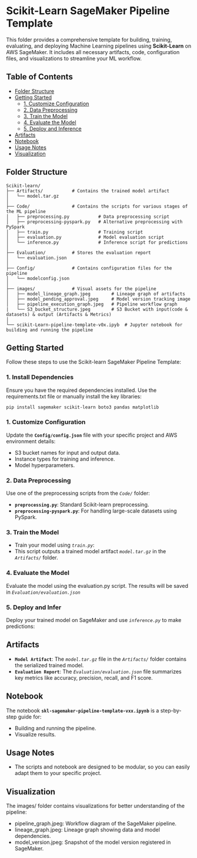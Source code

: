 # Scikit-Learn SageMaker Pipeline Template

This folder provides a comprehensive template for building, training, evaluating, and deploying Machine Learning pipelines using **Scikit-Learn** on AWS SageMaker. It includes all necessary artifacts, code, configuration files, and visualizations to streamline your ML workflow.

## Table of Contents

- [Folder Structure](#Folder-Structure)
- [Getting Started](#getting-started)
  - [1. Customize Configuration](#1.-Customize-Configuration)
  - [2. Data Preprocessing](#2.-Data-Preprocessing)
  - [3. Train the Model](#3.-Train-the-Model)
  - [4. Evaluate the Model](#4.-Evaluate-the-Model)
  - [5. Deploy and Inference](#5.-Deploy-and-Inference)
- [Artifacts](#Artifacts)
- [Notebook](#Notebook)
- [Usage Notes](#Usage-Notes)
- [Visualization](#Visualization)


## Folder Structure

```plaintext
Scikit-learn/
├── Artifacts/           # Contains the trained model artifact
│   └── model.tar.gz
│
├── Code/                # Contains the scripts for various stages of the ML pipeline
│   ├── preprocessing.py           # Data preprocessing script
│   ├── preprocessing-pyspark.py   # Alternative preprocessing with PySpark
│   ├── train.py                   # Training script
│   ├── evaluation.py              # Model evaluation script
│   └── inference.py               # Inference script for predictions
│
├── Evaluation/          # Stores the evaluation report
│   └── evaluation.json
│
├── Config/              # Contains configuration files for the pipeline
│   └── modelconfig.json
│
├── images/              # Visual assets for the pipeline
│   ├── model_lineage_graph.jpeg        # Lineage graph of artifacts
│   ├── model_pending_approval.jpeg     # Model version tracking image    
│   ├── pipeline_execution_graph.jpeg   # Pipeline workflow graph
|   └── S3_bucket_structure.jpeg        # S3 Bucket with input(code & datasets) & output (Artifacts & Metrics)  
│
└── scikit-Learn-pipeline-template-v0x.ipyb  # Jupyter notebook for building and running the pipeline
```

## Getting Started
Follow these steps to use the Scikit-learn SageMaker Pipeline Template:

### 1. Install Dependencies
Ensure you have the required dependencies installed. Use the requirements.txt file or manually install the key libraries:

```bash
pip install sagemaker scikit-learn boto3 pandas matplotlib
```

### 1. Customize Configuration
Update the **`Config/config.json`** file with your specific project and AWS environment details:

- S3 bucket names for input and output data.
- Instance types for training and inference.
- Model hyperparameters.

### 2. Data Preprocessing
Use one of the preprocessing scripts from the *`Code/`* folder:

- **`preprocessing.py`**: Standard Scikit-learn preprocessing.
- **`preprocessing-pyspark.py`**: For handling large-scale datasets using PySpark.

### 3. Train the Model
- Train your model using *`train.py`*:
- This script outputs a trained model artifact *`model.tar.gz`* in the *`Artifacts/`* folder.

### 4. Evaluate the Model
Evaluate the model using the evaluation.py script. The results will be saved in *`Evaluation/evaluation.json`*

### 5. Deploy and Infer
Deploy your trained model on SageMaker and use *`inference.py`* to make predictions:


## Artifacts
- **`Model Artifact`**: The *`model.tar.gz`* file in the *`Artifacts/`* folder contains the serialized trained model.
- **`Evaluation Report`**: The *`Evaluation/evaluation.json`* file summarizes key metrics like accuracy, precision, recall, and F1 score.


## Notebook
The notebook **`skl-sagemaker-pipeline-template-vxx.ipynb`** is a step-by-step guide for:

- Building and running the pipeline.
- Visualize results.


## Usage Notes
- The scripts and notebook are designed to be modular, so you can easily adapt them to your specific project.


## Visualization
The images/ folder contains visualizations for better understanding of the pipeline:
- pipeline_graph.jpeg: Workflow diagram of the SageMaker pipeline.
- lineage_graph.jpeg: Lineage graph showing data and model dependencies.
- model_version.jpeg: Snapshot of the model version registered in SageMaker.



